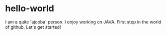 # hello-world
I am a quite 'ajooba' person.
I enjoy working on JAVA.
First step in the world of github,
Let's get started!
